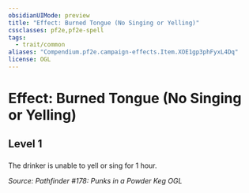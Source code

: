 ```yaml
---
obsidianUIMode: preview
title: "Effect: Burned Tongue (No Singing or Yelling)"
cssclasses: pf2e,pf2e-spell
tags:
  - trait/common
aliases: "Compendium.pf2e.campaign-effects.Item.XOE1gp3phFyxL4Dq"
license: OGL
---
```

# Effect: Burned Tongue (No Singing or Yelling)
## Level 1
### 






The drinker is unable to yell or sing for 1 hour.

*Source: Pathfinder #178: Punks in a Powder Keg*
*OGL*